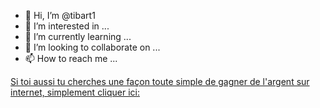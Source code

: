 - 👋 Hi, I’m @tibart1
- 👀 I’m interested in ...
- 🌱 I’m currently learning ...
- 💞️ I’m looking to collaborate on ...
- 📫 How to reach me ...

<!---
tibart1/tibart1 is a ✨ special ✨ repository because its `README.md` (this file) appears on your GitHub profile.
You can click the Preview link to take a look at your changes.
--->

<a href='https://www.tibart7.com' ref='dofollow'>Si toi aussi tu cherches une façon toute simple de gagner de l'argent sur internet, simplement cliquer ici:</a>
